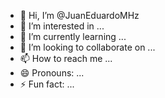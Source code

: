- 👋 Hi, I’m @JuanEduardoMHz
- 👀 I’m interested in ...
- 🌱 I’m currently learning ...
- 💞️ I’m looking to collaborate on ...
- 📫 How to reach me ...
- 😄 Pronouns: ...
- ⚡ Fun fact: ...

<!---
JuanEduardoMHz/JuanEduardoMHz is a ✨ special ✨ repository because its `README.md` (this file) appears on your GitHub profile.
You can click the Preview link to take a look at your changes.
--->
